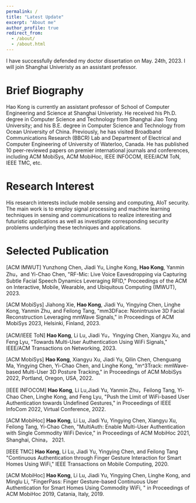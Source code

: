 ```yaml
---
permalink: /
title: "Latest Update"
excerpt: "About me"
author_profile: true
redirect_from: 
  - /about/
  - /about.html
---
```


I have successfully defended my doctor dissertation on May. 24th, 2023. I will join Shanghai Univeristy as an assistant professor.

Brief Biography
======
Hao Kong is currently an assistant professor of School of Computer Engineering and Science at Shanghai Univeristy. He received his Ph.D. degree in Computer Science and Technology from Shanghai Jiao Tong University; and his B.E. degree in Computer Science and Technology from Ocean University of China. Previously, he has visited Broadband Communications Research (BBCR) Lab and Department of Electrical and Computer Engineering of University of Waterloo, Canada. He has published 10 peer-reviewed papers on premier international journals and conferences, including ACM MobiSys, ACM MobiHoc, IEEE INFOCOM, IEEE/ACM ToN, IEEE TMC, etc.

Research Interest
======
His research interests include mobile sensing and computing, AIoT security. The main work is to employ signal processing and machine learning techniques in sensing and communications to realize interesting and futuristic applications as well as investigate corresponding security problems underlying these techniques and applications.


Selected Publication 
======
\[ACM IMWUT\] Yunzhong Chen, Jiadi Yu, Linghe Kong, **Hao Kong**, Yanmin Zhu，and Yi-Chao Chen, "RF-Mic: Live Voice Eavesdropping via Capturing Subtle Facial Speech Dynamics Leveraging RFID," Proceedings of the ACM on Interactive, Mobile, Wearable, and Ubiquitous Computing (IMWUT), 2023.

\[ACM MobiSys\] Jiahong Xie, **Hao Kong**, Jiadi Yu, Yingying Chen, Linghe Kong, Yanmin Zhu, and Feilong Tang, "mm3DFace: Nonintrusive 3D Facial Reconstruction Leveraging mmWave Signals," in Proceedings of ACM MobiSys 2023, Helsinki, Finland, 2023.

\[ACM/IEEE ToN\] **Hao Kong**, Li Lu, Jiadi Yu，Yingying Chen, Xiangyu Xu, and Feng Lyu, "Towards Multi-User Authentication Using WiFi Signals," IEEE/ACM Transactions on Networking, 2023.

\[ACM MobiSys\] **Hao Kong**, Xiangyu Xu, Jiadi Yu, Qilin Chen, Chenguang Ma, Yingying Chen, Yi-Chao Chen, and Linghe Kong, "m^3Track: mmWave-based Multi-User 3D Posture Tracking," in Proceedings of ACM MobiSys 2022, Portland, Oregon, USA, 2022.

\[IEEE INFOCOM\] **Hao Kong**, Li Lu,Jiadi Yu, Yanmin Zhu，Feilong Tang, Yi-Chao Chen, Linghe Kong, and Feng Lyu, "Push the Limit of WiFi-based User Authentication towards Undefined Gestures," in Proceedings of IEEE InfoCom 2022, Virtual Conference, 2022.

\[ACM MobiHoc\] **Hao Kong**, Li Lu, Jiadi Yu, Yingying Chen, Xiangyu Xu, Feilong Tang, Yi-Chao Chen, "MultiAuth: Enable Multi-User Authentication with Single Commodity WiFi Device," in Proceedings of ACM MobiHoc 2021, Shanghai, China， 2021.

\[IEEE TMC\] **Hao Kong**, Li Lu, Jiadi Yu, Yingying Chen, and Feilong Tang "Continuous Authentication through Finger Gesture Interaction for Smart Homes Using WiFi," IEEE Transactions on Mobile Computing, 2020.

\[ACM MobiHoc\] **Hao Kong**, Li Lu, Jiadi Yu, Yingying Chen, Linghe Kong, and Minglu Li, "FingerPass: Finger Gesture-based Continuous User Authentication for Smart Homes Using Commodity WiFi, " in Proceedings of ACM MobiHoc 2019, Catania, Italy, 2019.
